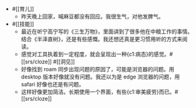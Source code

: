 - #[[育儿]]
    - 昨天晚上回家，喊麻豆都没有回应。我很生气，对他发脾气。
- #[[技能]]
    - 最近在听宁高宁写的《三生万物》，里面讲到了很多他在中粮工作的事情。结合《半泽直树》，还是有些感慨。我还想还真是更习惯用听的方式来阅读。
    - 感觉对工具执着到一定程度，就会呈现出一种{c1:病态}的感觉。#[[srs/cloze]]  #[[洞见]]
    - 好像找到 roam 同步出现问题的原因了，可能是浏览器的问题。用 desktop 版本好像就没有问题。我还以为是 edge 浏览器的问题，用 safari 好像也还是有问题。
    - 这样好像更加简洁。长期使用一个界面，有些{c1:审美疲劳}而已。#[[srs/cloze]]
